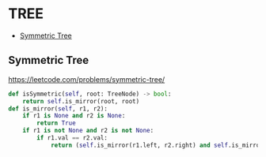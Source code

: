 # TREE

+ [Symmetric Tree](#symmetric-tree)
<!---->
## Symmetric Tree

https://leetcode.com/problems/symmetric-tree/

```python
def isSymmetric(self, root: TreeNode) -> bool:
    return self.is_mirror(root, root)
def is_mirror(self, r1, r2):
    if r1 is None and r2 is None:
        return True
    if r1 is not None and r2 is not None:
        if r1.val == r2.val:
            return (self.is_mirror(r1.left, r2.right) and self.is_mirror(r1.right, r2.left))

```

